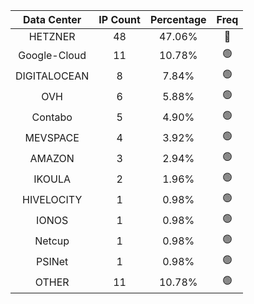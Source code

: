 | Data Center | IP Count | Percentage | Freq |
|:------------:|:--------:|:-----------:|:-----:|
| HETZNER | 48 | 47.06% | 🔴 |
| Google-Cloud | 11 | 10.78% | 🟢 |
| DIGITALOCEAN | 8 | 7.84% | 🟢 |
| OVH | 6 | 5.88% | 🟢 |
| Contabo | 5 | 4.90% | 🟢 |
| MEVSPACE | 4 | 3.92% | 🟢 |
| AMAZON | 3 | 2.94% | 🟢 |
| IKOULA | 2 | 1.96% | 🟢 |
| HIVELOCITY | 1 | 0.98% | 🟢 |
| IONOS | 1 | 0.98% | 🟢 |
| Netcup | 1 | 0.98% | 🟢 |
| PSINet | 1 | 0.98% | 🟢 |
| OTHER | 11 | 10.78% | 🟢 |